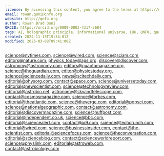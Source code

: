 ```yaml
---
license: By accessing this content, you agree to the terms at https://qnfo.org/LICENSE
email: rowan.quni@qnfo.org
website: http://qnfo.org
author: Rowan Brad Quni
ORCID: https://orcid.org/0009-0002-4317-5604
tags: AI, holographic principle, informational universe, IUH, QNFO, quantum
created: 2024-11-13T19:54:01Z
modified: 2025-03-08T09:41:08Z
---
```


science@nytimes.com, science@wired.com, science@sciam.com, editors@nature.com, physics_today@aps.org, discover@discover.com, astronomy@astronomy.com, editors@quantamagazine.org, science@theguardian.com, editor@physicstoday.org, science@sciencedaily.com, news@scitechdaily.com, editorial@physorg.com, contact@space.com, science@universetoday.com, editorial@newscientist.com, science@technologyreview.com, editorial@astrobio.net, astronomy@skyandtelescope.com, contact@cosmosmagazine.com, science@forbes.com, editorial@theatlantic.com, science@theverge.com, editorial@popsci.com, science@nationalgeographic.com, contact@astronomy.com, editorial@discovermagazine.com, science@huffpost.com, editorial@independent.co.uk, science@bbc.com, editorial@sciencealert.com, contact@io9.com, science@techcrunch.com, editorial@wired.com, science@businessinsider.com, contact@the-scientist.com, editorial@sciencefocus.com, science@theconversation.com, editorial@scienceblog.com, contact@scienceworldreport.com, science@physlink.com, editorial@astroweb.com, contact@astrobiology.com
